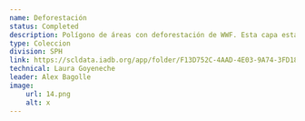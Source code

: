```yaml
---
name: Deforestación
status: Completed
description: Polígono de áreas con deforestación de WWF. Esta capa está en formato raw o a nivel subnacional se identifican si a nivel administrativo es un área con o sin deforestación. 
type: Coleccion
division: SPH
link: https://scldata.iadb.org/app/folder/F13D752C-4AAD-4E03-9A74-3FD18C12837B
technical: Laura Goyeneche
leader: Alex Bagolle
image: 
    url: 14.png
    alt: x
---
```

    